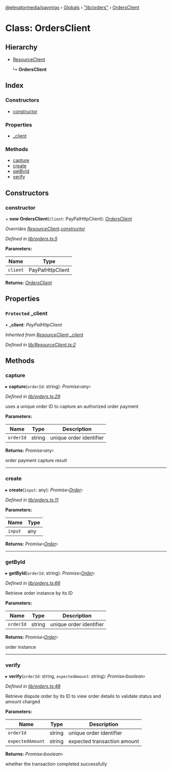 [@elevatormedia/paymigo](../README.md) › [Globals](../globals.md) › ["lib/orders"](../modules/_lib_orders_.md) › [OrdersClient](_lib_orders_.ordersclient.md)

# Class: OrdersClient

## Hierarchy

-   [ResourceClient](_lib_resourceclient_.resourceclient.md)

    ↳ **OrdersClient**

## Index

### Constructors

-   [constructor](_lib_orders_.ordersclient.md#constructor)

### Properties

-   [\_client](_lib_orders_.ordersclient.md#protected-_client)

### Methods

-   [capture](_lib_orders_.ordersclient.md#capture)
-   [create](_lib_orders_.ordersclient.md#create)
-   [getById](_lib_orders_.ordersclient.md#getbyid)
-   [verify](_lib_orders_.ordersclient.md#verify)

## Constructors

### constructor

\+ **new OrdersClient**(`client`: PayPalHttpClient): _[OrdersClient](_lib_orders_.ordersclient.md)_

_Overrides [ResourceClient](_lib_resourceclient_.resourceclient.md).[constructor](_lib_resourceclient_.resourceclient.md#constructor)_

_Defined in [lib/orders.ts:5](https://github.com/ELEVATORmedia/paymigo/blob/eaf52dd/src/lib/orders.ts#L5)_

**Parameters:**

| Name     | Type             |
| -------- | ---------------- |
| `client` | PayPalHttpClient |

**Returns:** _[OrdersClient](_lib_orders_.ordersclient.md)_

## Properties

### `Protected` \_client

• **\_client**: _PayPalHttpClient_

_Inherited from [ResourceClient](_lib_resourceclient_.resourceclient.md).[\_client](_lib_resourceclient_.resourceclient.md#protected-_client)_

_Defined in [lib/ResourceClient.ts:2](https://github.com/ELEVATORmedia/paymigo/blob/eaf52dd/src/lib/ResourceClient.ts#L2)_

## Methods

### capture

▸ **capture**(`orderId`: string): _Promise‹any›_

_Defined in [lib/orders.ts:29](https://github.com/ELEVATORmedia/paymigo/blob/eaf52dd/src/lib/orders.ts#L29)_

uses a unique order ID to capture an authorized order payment

**Parameters:**

| Name      | Type   | Description             |
| --------- | ------ | ----------------------- |
| `orderId` | string | unique order identifier |

**Returns:** _Promise‹any›_

order payment capture result

---

### create

▸ **create**(`input`: any): _Promise‹[Order](../interfaces/_types_orders_.order.md)›_

_Defined in [lib/orders.ts:11](https://github.com/ELEVATORmedia/paymigo/blob/eaf52dd/src/lib/orders.ts#L11)_

**Parameters:**

| Name    | Type |
| ------- | ---- |
| `input` | any  |

**Returns:** _Promise‹[Order](../interfaces/_types_orders_.order.md)›_

---

### getById

▸ **getById**(`orderId`: string): _Promise‹[Order](../interfaces/_types_orders_.order.md)›_

_Defined in [lib/orders.ts:66](https://github.com/ELEVATORmedia/paymigo/blob/eaf52dd/src/lib/orders.ts#L66)_

Retrieve order instance by its ID

**Parameters:**

| Name      | Type   | Description             |
| --------- | ------ | ----------------------- |
| `orderId` | string | unique order identifier |

**Returns:** _Promise‹[Order](../interfaces/_types_orders_.order.md)›_

order instance

---

### verify

▸ **verify**(`orderId`: string, `expectedAmount`: string): _Promise‹boolean›_

_Defined in [lib/orders.ts:48](https://github.com/ELEVATORmedia/paymigo/blob/eaf52dd/src/lib/orders.ts#L48)_

Retrieve dispute order by its ID to view order details to validate status and amount charged

**Parameters:**

| Name             | Type   | Description                 |
| ---------------- | ------ | --------------------------- |
| `orderId`        | string | unique order identifier     |
| `expectedAmount` | string | expected transaction amount |

**Returns:** _Promise‹boolean›_

whether the transaction completed successfully
